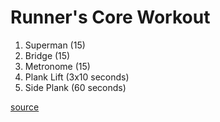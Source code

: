 # Runner's Core Workout

1. Superman (15)
2. Bridge (15)
3. Metronome (15)
4. Plank Lift (3x10 seconds)
5. Side Plank (60 seconds)

[source](http://www.runnersworld.com/workouts/fast-abs?page=single)

